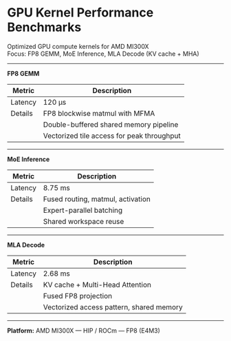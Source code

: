 # GPU Kernel Performance Benchmarks

Optimized GPU compute kernels for AMD MI300X  
Focus: FP8 GEMM, MoE Inference, MLA Decode (KV cache + MHA)

---

**FP8 GEMM**

| Metric     | Description                                        |
|------------|----------------------------------------------------|
| Latency    | 120 µs                                             |
| Details    | FP8 blockwise matmul with MFMA                     |
|            | Double-buffered shared memory pipeline             |
|            | Vectorized tile access for peak throughput         |

---

**MoE Inference**

| Metric     | Description                                        |
|------------|----------------------------------------------------|
| Latency    | 8.75 ms                                            |
| Details    | Fused routing, matmul, activation                  |
|            | Expert-parallel batching                           |
|            | Shared workspace reuse                             |

---

**MLA Decode**

| Metric     | Description                                        |
|------------|----------------------------------------------------|
| Latency    | 2.68 ms                                            |
| Details    | KV cache + Multi-Head Attention                    |
|            | Fused FP8 projection                               |
|            | Vectorized access pattern, shared memory           |

---

**Platform:** AMD MI300X — HIP / ROCm — FP8 (E4M3)
